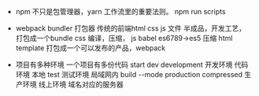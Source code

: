 - npm 不只是包管理器，yarn 
  工作流里的重要法则。
  npm run scripts
- webpack
  bundler 打包器
  传统的前端html css js 文件
  半成品，开发工艺，打包成一个bundle
  css 编译，压缩，
  js babel es6789->es5 压缩
  html template
  打包成一个可以发布的产品，webpack

- 项目有多种环境
  一个项目有多份代码
  start dev development 开发环境 代码环境 本地
  test 测试环境 局域网内
  build --mode production compressed 生产环境 线上环境 域名对应的服务器
